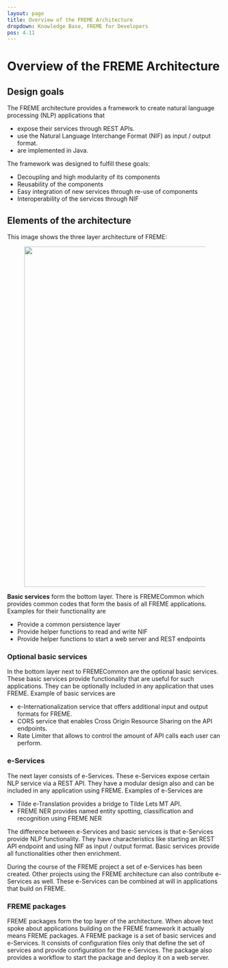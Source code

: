 ```yaml
---
layout: page
title: Overview of the FREME Architecture
dropdown: Knowledge Base, FREME for Developers
pos: 4.11
---
```


# Overview of the FREME Architecture

## Design goals

The FREME architecture provides a framework to create natural language processing (NLP) applications that

* expose their services through REST APIs.
* use the Natural Language Interchange Format (NIF) as input / output format.
* are implemented in Java.

The framework was designed to fulfill these goals:

* Decoupling and high modularity of its components
* Reusability of the components
* Easy integration of new services through re-use of components
* Interoperability of the services through NIF

## Elements of the architecture

This image shows the three layer architecture of FREME:

<figure>
  <img src="../../img/freme-architecture.PNG" width=795/>
</figure>

**Basic services** form the bottom layer. There is FREMECommon which provides common codes that form the basis of all FREME applications. Examples for their functionality are

* Provide a common persistence layer
* Provide helper functions to read and write NIF
* Provide helper functions to start a web server and REST endpoints

### Optional basic services

In the bottom layer next to FREMECommon are the optional basic services. These basic services provide functionality that are useful for such applications. They can be optionally included in any application that uses FREME. Example of basic services are

* e-Internationalization service that offers additional input and output formats for FREME.
* CORS service that enables Cross Origin Resource Sharing on the API endpoints.
* Rate Limiter that allows to control the amount of API calls each user can perform.

### e-Services

The next layer consists of e-Services. These e-Services expose certain NLP service via a REST API. They have a modular design also and can be included in any application using FREME. Examples of e-Services are

* Tilde e-Translation provides a bridge to Tilde Lets MT API.
* FREME NER provides named entity spotting, classification and recognition using FREME NER

The difference between e-Services and basic services is that e-Services provide NLP functionality. They have characteristics like starting an REST API endpoint and using NIF as input / output format. Basic services provide all functionalities other then enrichment.

During the course of the FREME project a set of e-Services has been created. Other projects using the FREME architecture can also contribute e-Services as well. These e-Services can be combined at will in applications that build on FREME.

### FREME packages

FREME packages form the top layer of the architecture. When above text spoke about applications building on the FREME framework it actually means FREME packages. A FREME package is a set of basic services and e-Services. It consists of configuration files only that define the set of services and provide configuration for the e-Services. The package also provides a workflow to start the package and deploy it on a web server.

